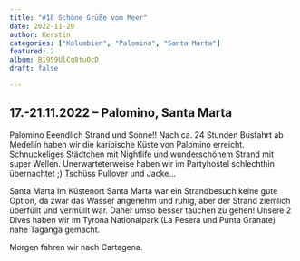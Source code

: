```yaml
---
title: "#18 Schöne Grüße vom Meer"
date: 2022-11-20
author: Kerstin
categories: ["Kolumbien", "Palomino", "Santa Marta"]
featured: 2
album: B1959UlCq8tuOcD
draft: false

---
```


## 17.-21.11.2022 – Palomino, Santa Marta

Palomino
Eeendlich Strand und Sonne!! Nach ca. 24 Stunden Busfahrt ab Medellín haben wir die karibische Küste von Palomino erreicht. Schnuckeliges Städtchen mit Nightlife und wunderschönem Strand mit super Wellen. Unerwarteterweise haben wir im Partyhostel schlechthin übernachtet ;) 
Tschüss Pullover und Jacke...
 
Santa Marta
Im Küstenort Santa Marta war ein Strandbesuch keine gute Option, da zwar das Wasser angenehm und ruhig, aber der Strand ziemlich überfüllt und vermüllt war. 
Daher umso besser tauchen zu gehen! Unsere 2 Dives haben wir im Tyrona Nationalpark (La Pesera und Punta Granate) nahe Taganga gemacht.

Morgen fahren wir nach Cartagena.
